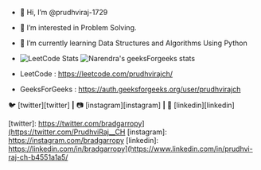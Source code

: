 - 👋 Hi, I’m @prudhviraj-1729
- 👀 I’m interested in Problem Solving.
- 🌱 I’m currently learning Data Structures and Algorithms Using Python

- ![LeetCode Stats](https://leetcard.jacoblin.cool/prudhvirajch?theme=dark&font=Abel&ext=heatmap) ![Narendra's geeksForgeeks stats](https://geeks-for-geeks-stats-api-napiyo.vercel.app/?userName=prudhvirajch)
- LeetCode : https://leetcode.com/prudhvirajch/


- GeeksForGeeks : https://auth.geeksforgeeks.org/user/prudhvirajch

🐦 [twitter][twitter] **|** 
📷 [instagram][instagram] **|** 
👔 [linkedin][linkedin]

[twitter]: https://twitter.com/bradgarropy](https://twitter.com/PrudhviRaj__CH
[instagram]: https://instagram.com/bradgarropy
[linkedin]: https://linkedin.com/in/bradgarropy](https://www.linkedin.com/in/prudhvi-raj-ch-b4551a1a5/

<!---
prudhviraj-1729/prudhviraj-1729 is a ✨ special ✨ repository because its `README.md` (this file) appears on your GitHub profile.
You can click the Preview link to take a look at your changes.
--->
